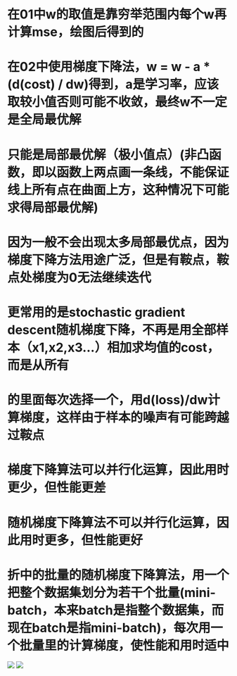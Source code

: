 # 在01中w的取值是靠穷举范围内每个w再计算mse，绘图后得到的
# 在02中使用梯度下降法，w = w - a * (d(cost) / dw)得到，a是学习率，应该取较小值否则可能不收敛，最终w不一定是全局最优解
#     只能是局部最优解（极小值点）(非凸函数，即以函数上两点画一条线，不能保证线上所有点在曲面上方，这种情况下可能求得局部最优解)
# 因为一般不会出现太多局部最优点，因为梯度下降方法用途广泛，但是有鞍点，鞍点处梯度为0无法继续迭代
# 更常用的是stochastic gradient descent随机梯度下降，不再是用全部样本（x1,x2,x3...）相加求均值的cost，而是从所有
#     的里面每次选择一个，用d(loss)/dw计算梯度，这样由于样本的噪声有可能跨越过鞍点
# 梯度下降算法可以并行化运算，因此用时更少，但性能更差
# 随机梯度下降算法不可以并行化运算，因此用时更多，但性能更好
# 折中的批量的随机梯度下降算法，用一个把整个数据集划分为若干个批量(mini-batch，本来batch是指整个数据集，而现在batch是指mini-batch)，每次用一个批量里的计算梯度，使性能和用时适中
![](02.GradientDescent/图1.jpg)
![](02.GradientDescent/图2.jpg)